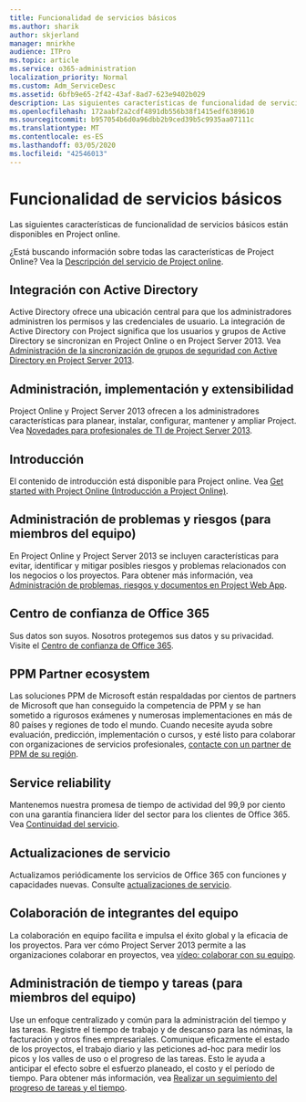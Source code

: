 ```yaml
---
title: Funcionalidad de servicios básicos
ms.author: sharik
author: skjerland
manager: mnirkhe
audience: ITPro
ms.topic: article
ms.service: o365-administration
localization_priority: Normal
ms.custom: Adm_ServiceDesc
ms.assetid: 6bfb9e65-2f42-43af-8ad7-623e9402b029
description: Las siguientes características de funcionalidad de servicios básicos están disponibles en Project online.
ms.openlocfilehash: 172aabf2a2cdf4891db556b38f1415edf6389610
ms.sourcegitcommit: b957054b6d0a96dbb2b9ced39b5c9935aa07111c
ms.translationtype: MT
ms.contentlocale: es-ES
ms.lasthandoff: 03/05/2020
ms.locfileid: "42546013"
---
```

# <a name="core-services-functionality"></a>Funcionalidad de servicios básicos

Las siguientes características de funcionalidad de servicios básicos están disponibles en Project online.
  
¿Está buscando información sobre todas las características de Project Online? Vea la [Descripción del servicio de Project online](project-online-service-description.md).
  
## <a name="active-directory-integration"></a>Integración con Active Directory

Active Directory ofrece una ubicación central para que los administradores administren los permisos y las credenciales de usuario. La integración de Active Directory con Project significa que los usuarios y grupos de Active Directory se sincronizan en Project Online o en Project Server 2013. Vea [Administración de la sincronización de grupos de seguridad con Active Directory en Project Server 2013](https://go.microsoft.com/fwlink/p/?LinkId=402631).
  
## <a name="administration-deployment-and-extensibility"></a>Administración, implementación y extensibilidad

Project Online y Project Server 2013 ofrecen a los administradores características para planear, instalar, configurar, mantener y ampliar Project. Vea [Novedades para profesionales de TI de Project Server 2013](https://go.microsoft.com/fwlink/p/?LinkId=272017).
  
## <a name="getting-started"></a>Introducción

El contenido de introducción está disponible para Project online. Vea [Get started with Project Online (Introducción a Project Online)](https://support.office.com/en-us/article/Get-started-with-Project-Online-E3E5F64F-ADA5-4F9D-A578-130B2D4E5F11?ui=en-US&amp;rs=en-US&amp;ad=US).
  
## <a name="issues-and-risk-management-for-team-members"></a>Administración de problemas y riesgos (para miembros del equipo)

En Project Online y Project Server 2013 se incluyen características para evitar, identificar y mitigar posibles riesgos y problemas relacionados con los negocios o los proyectos. Para obtener más información, vea [Administración de problemas, riesgos y documentos en Project Web App](https://go.microsoft.com/fwlink/?LinkId=402634).
  
## <a name="office-365-trust-center"></a>Centro de confianza de Office 365

Sus datos son suyos. Nosotros protegemos sus datos y su privacidad. Visite el [Centro de confianza de Office 365](https://go.microsoft.com/fwlink/?LinkId=402637).
  
## <a name="ppm-partner-ecosystem"></a>PPM Partner ecosystem

Las soluciones PPM de Microsoft están respaldadas por cientos de partners de Microsoft que han conseguido la competencia de PPM y se han sometido a rigurosos exámenes y numerosas implementaciones en más de 80 países y regiones de todo el mundo. Cuando necesite ayuda sobre evaluación, predicción, implementación o cursos, y esté listo para colaborar con organizaciones de servicios profesionales, [contacte con un partner de PPM de su región](https://go.microsoft.com/fwlink/p/?LinkId=272646).
  
## <a name="service-reliability"></a>Service reliability

Mantenemos nuestra promesa de tiempo de actividad del 99,9 por ciento con una garantía financiera líder del sector para los clientes de Office 365. Vea [Continuidad del servicio](https://go.microsoft.com/fwlink/?LinkId=402653).
  
## <a name="service-updates"></a>Actualizaciones de servicio

Actualizamos periódicamente los servicios de Office 365 con funciones y capacidades nuevas. Consulte [actualizaciones de servicio](../office-365-platform-service-description/service-updates.md).
  
## <a name="team-member-collaboration"></a>Colaboración de integrantes del equipo

La colaboración en equipo facilita e impulsa el éxito global y la eficacia de los proyectos. Para ver cómo Project Server 2013 permite a las organizaciones colaborar en proyectos, vea [vídeo: colaborar con su equipo](https://go.microsoft.com/fwlink/?LinkId=402628).
  
## <a name="time-and-task-management-for-team-members"></a>Administración de tiempo y tareas (para miembros del equipo)

Use un enfoque centralizado y común para la administración del tiempo y las tareas. Registre el tiempo de trabajo y de descanso para las nóminas, la facturación y otros fines empresariales. Comunique eficazmente el estado de los proyectos, el trabajo diario y las peticiones ad-hoc para medir los picos y los valles de uso o el progreso de las tareas. Esto le ayuda a anticipar el efecto sobre el esfuerzo planeado, el costo y el período de tiempo. Para obtener más información, vea [Realizar un seguimiento del progreso de tareas y el tiempo](https://go.microsoft.com/fwlink/p/?LinkId=271321).
  